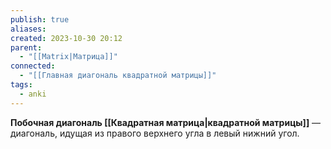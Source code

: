 ```yaml
---
publish: true
aliases: 
created: 2023-10-30 20:12
parent:
  - "[[Matrix|Матрица]]"
connected:
  - "[[Главная диагональ квадратной матрицы]]"
tags:
  - anki
---
```

**Побочная диагональ [[Квадратная матрица|квадратной матрицы]]** — диагональ, идущая из правого верхнего угла в левый нижний угол. 
















